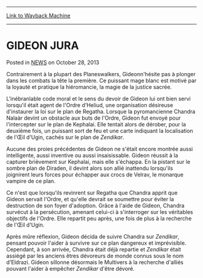 
---
[Link to Wayback Machine](https://web.archive.org/web/20211024094139/https://magic.wizards.com/en/articles/archive/gideon-jura-2013-10-28)

[_metadata_:description]:- "Contrairement à la plupart des Planeswalkers, Gideonn'hésite pas à plonger dans les combats la tête la première. Ce puissant mage blanc est motivé par la loyauté et pratique la hiéromancie, la magie de la justice sacrée. L'inébranlable code moral et le sens du devoir de Gideon lui ont bien servi lorsqu'il était agent de l'Ordre d'Heliud, une organisation désireuse d'instaurer"
[_metadata_:generator]:- "Drupal 7 (http://drupal.org)"
[_metadata_:node]:- "115581"
[_metadata_:publish_date]:- "2013-10-28"
[_metadata_:source]:- "div-main-content"
[_metadata_:title]:- "GIDEON JURA"
[_metadata_:wayback_capture_timestamp]:- "2021-10-24 09:41:39"
[_metadata_:wayback_raw_url]:- "https://web.archive.org/web/20211024094139id_/https://magic.wizards.com/en/articles/archive/gideon-jura-2013-10-28"
[_metadata_:wayback_url]:- "https://magic.wizards.com/en/articles/archive/gideon-jura-2013-10-28"
---


GIDEON JURA
===========



 Posted in [NEWS](/en/articles)
 on October 28, 2013 










Contrairement à la plupart des Planeswalkers, Gideonn'hésite pas à plonger dans les combats la tête la première. Ce puissant mage blanc est motivé par la loyauté et pratique la hiéromancie, la magie de la justice sacrée.  
  

L'inébranlable code moral et le sens du devoir de Gideon lui ont bien servi lorsqu'il était agent de l'Ordre d'Heliud, une organisation désireuse d'instaurer la loi sur le plan de Regatha. Lorsque la pyromancienne Chandra Nalaàr devint un obstacle aux buts de l'Ordre, Gideon fut envoyé pour l'intercepter sur le plan de Kephalai. Elle tentait alors de dérober, pour la deuxième fois, un puissant sort de feu et une carte indiquant la localisation de l'Œil d'Ugin, cachés sur le plan de *Zendikar*.


Aucune des proies précédentes de Gideon ne s'était encore montrée aussi intelligente, aussi inventive ou aussi insaisissable. Gideon réussit à la capturer brièvement sur Kephalai, mais elle s'échappa. En la pistant sur le sombre plan de Diraden, il devint alors son allié inattendu lorsqu'ils joignirent leurs forces pour échapper aux crocs de Velrav, le monarque vampire de ce plan.


Ce n'est que lorsqu'ils revinrent sur Regatha que Chandra apprit que Gideon servait l'Ordre, et qu'elle devrait se soumettre pour éviter la destruction de son foyer d'adoption. Grâce à l'aide de Gideon, Chandra survécut à la persécution, amenant celui-ci à s'interroger sur les véritables objectifs de l'Ordre. Elle repartit peu après, une fois de plus à la recherche de l'Œil d'Ugin.


Après mûre réflexion, Gideon décida de suivre Chandra sur *Zendikar*, pensant pouvoir l'aider à survivre sur ce plan dangereux et imprévisible. Cependant, à son arrivée, Chandra était déjà repartie et *Zendikar* était assiégé par les anciens êtres dévoreurs de monde connus sous le nom d'Eldrazi. Gideon sillonne désormais le Multivers à la recherche d'alliés pouvant l'aider à empêcher *Zendikar* d'être dévoré.







